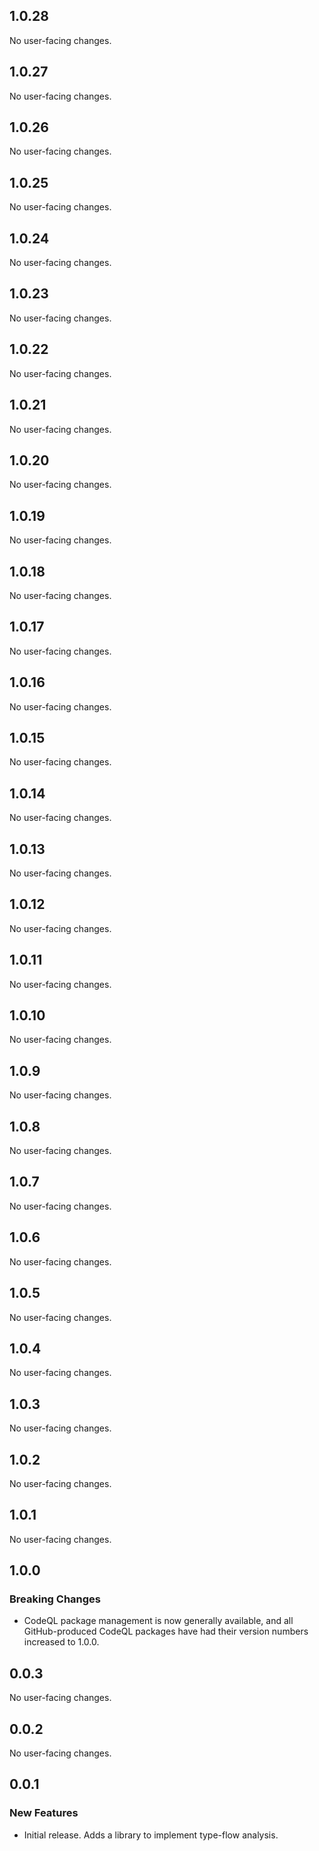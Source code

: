 ## 1.0.28

No user-facing changes.

## 1.0.27

No user-facing changes.

## 1.0.26

No user-facing changes.

## 1.0.25

No user-facing changes.

## 1.0.24

No user-facing changes.

## 1.0.23

No user-facing changes.

## 1.0.22

No user-facing changes.

## 1.0.21

No user-facing changes.

## 1.0.20

No user-facing changes.

## 1.0.19

No user-facing changes.

## 1.0.18

No user-facing changes.

## 1.0.17

No user-facing changes.

## 1.0.16

No user-facing changes.

## 1.0.15

No user-facing changes.

## 1.0.14

No user-facing changes.

## 1.0.13

No user-facing changes.

## 1.0.12

No user-facing changes.

## 1.0.11

No user-facing changes.

## 1.0.10

No user-facing changes.

## 1.0.9

No user-facing changes.

## 1.0.8

No user-facing changes.

## 1.0.7

No user-facing changes.

## 1.0.6

No user-facing changes.

## 1.0.5

No user-facing changes.

## 1.0.4

No user-facing changes.

## 1.0.3

No user-facing changes.

## 1.0.2

No user-facing changes.

## 1.0.1

No user-facing changes.

## 1.0.0

### Breaking Changes

* CodeQL package management is now generally available, and all GitHub-produced CodeQL packages have had their version numbers increased to 1.0.0.

## 0.0.3

No user-facing changes.

## 0.0.2

No user-facing changes.

## 0.0.1

### New Features

* Initial release. Adds a library to implement type-flow analysis.
